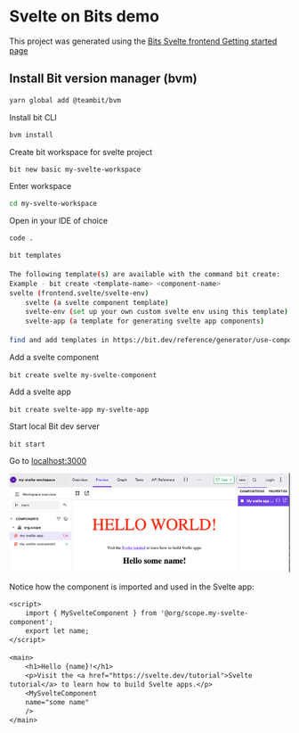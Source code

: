 # Svelte on Bits demo

This project was generated using the [Bits Svelte frontend Getting started page](https://bit.cloud/frontend/svelte)

## Install Bit version manager (bvm)

```bash
yarn global add @teambit/bvm
```

Install bit CLI

```bash
bvm install
```

Create bit workspace for svelte project

```bash
bit new basic my-svelte-workspace
```

Enter workspace

```bash
cd my-svelte-workspace
```

Open in your IDE of choice

```bash
code .
```

```bash
bit templates

The following template(s) are available with the command bit create:
Example - bit create <template-name> <component-name>
svelte (frontend.svelte/svelte-env)
    svelte (a svelte component template)
    svelte-env (set up your own custom svelte env using this template)
    svelte-app (a template for generating svelte app components)

find and add templates in https://bit.dev/reference/generator/use-component-generator
```

Add a svelte component

`bit create svelte my-svelte-component`

Add a svelte app

`bit create svelte-app my-svelte-app`

Start local Bit dev server

`bit start`

Go to [localhost:3000](localhost:3000)

![alt text](hello-world.png)

Notice how the component is imported and used in the Svelte app:

```svelte
<script>
    import { MySvelteComponent } from '@org/scope.my-svelte-component';
    export let name;
</script>

<main>
    <h1>Hello {name}!</h1>
    <p>Visit the <a href="https://svelte.dev/tutorial">Svelte tutorial</a> to learn how to build Svelte apps.</p>
    <MySvelteComponent
    name="some name"
    />
</main>
```
